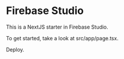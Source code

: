 # Firebase Studio

This is a NextJS starter in Firebase Studio.

To get started, take a look at src/app/page.tsx.

Deploy. 
